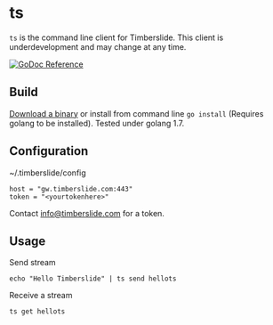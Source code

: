 # ts

`ts` is the command line client for Timberslide. This client is underdevelopment
and may change at any time.

[![GoDoc Reference](https://godoc.org/github.com/timberslide/ts?status.svg)](http://godoc.org/github.com/timberslide/ts)

## Build

[Download a binary](https://github.com/timberslide/ts/releases) or install from command line `go install` (Requires golang to be installed). Tested under golang 1.7.

## Configuration

~/.timberslide/config

```
host = "gw.timberslide.com:443"
token = "<yourtokenhere>"
```

Contact info@timberslide.com for a token.

## Usage

Send stream

`echo "Hello Timberslide" | ts send hellots`

Receive a stream

`ts get hellots`
